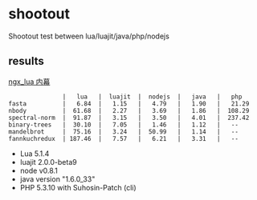 shootout
========

Shootout test between lua/luajit/java/php/nodejs

## results

[ngx_lua 内幕](http://adc.taobao.com/ppts/up-1341918158-0.pdf)

``` 
               |   lua   |  luajit  |  nodejs  |   java   |   php
fasta          |   6.84  |   1.15   |   4.79   |   1.90   |   21.29 
nbody          |  61.68  |   2.27   |   3.69   |   1.86   |  108.29
spectral-norm  |  91.87  |   3.15   |   3.50   |   4.01   |  237.42
binary-trees   |  30.10  |   7.05   |   1.46   |   1.12   |   --
mandelbrot     |  75.16  |   3.24   |  50.99   |   1.14   |   --
fannkuchredux  | 187.46  |   7.57   |   6.21   |   3.31   |   --
```
* Lua 5.1.4
* luajit 2.0.0-beta9
* node v0.8.1
* java version "1.6.0_33"
* PHP 5.3.10 with Suhosin-Patch (cli)